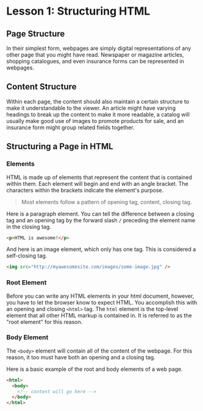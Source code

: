 # Lesson 1: Structuring HTML

## Page Structure

In their simplest form, webpages are simply digital representations of any other page that you might have read. Newspaper or magazine articles, shopping catalogues, and even insurance forms can be represented in webpages.

## Content Structure

Within each page, the content should also maintain a certain structure to make it understandable to the viewer. An article might have varying headings to break up the content to make it more readable, a catalog will usually make good use of images to promote products for sale, and an insurance form might group related fields together.

## Structuring a Page in HTML

### Elements

HTML is made up of elements that represent the content that is contained within them. Each element will begin and end with an angle bracket. The characters within the brackets indicate the element's purpose.

> Most elements follow a pattern of opening tag, content, closing tag.

Here is a paragraph element. You can tell the difference between a closing tag and an opening tag by the forward slash `/` preceding the element name in the closing tag.

```html
<p>HTML is awesome!</p>
```

And here is an image element, which only has one tag. This is considered a self-closing tag.

```html
<img src="http://myawesomesite.com/images/some-image.jpg" />
```

### Root Element

Before you can write any HTML elements in your html document, however, you have to let the browser know to expect HTML. You accomplish this with an opening and closing `<html>` tag. The `html` element is the top-level element that all other HTML markup is contained in. It is referred to as the "root element" for this reason.

### Body Element

The `<body>` element will contain all of the content of the webpage. For this reason, it too must have both an opening and a closing tag.

Here is a basic example of the root and body elements of a web page.

```html
<html>
  <body>
    <!-- content will go here -->
  </body>
</html>
```